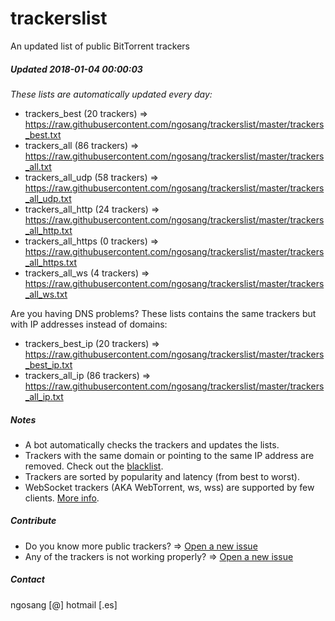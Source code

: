 # trackerslist
An updated list of public BitTorrent trackers
##### Updated 2018-01-04 00:00:03
*These lists are automatically updated every day:*

* trackers_best (20 trackers) => https://raw.githubusercontent.com/ngosang/trackerslist/master/trackers_best.txt
* trackers_all (86 trackers) => https://raw.githubusercontent.com/ngosang/trackerslist/master/trackers_all.txt
* trackers_all_udp (58 trackers) => https://raw.githubusercontent.com/ngosang/trackerslist/master/trackers_all_udp.txt
* trackers_all_http (24 trackers) => https://raw.githubusercontent.com/ngosang/trackerslist/master/trackers_all_http.txt
* trackers_all_https (0 trackers) => https://raw.githubusercontent.com/ngosang/trackerslist/master/trackers_all_https.txt
* trackers_all_ws (4 trackers) => https://raw.githubusercontent.com/ngosang/trackerslist/master/trackers_all_ws.txt

Are you having DNS problems? These lists contains the same trackers but with IP addresses instead of domains:
* trackers_best_ip (20 trackers) => https://raw.githubusercontent.com/ngosang/trackerslist/master/trackers_best_ip.txt
* trackers_all_ip (86 trackers) => https://raw.githubusercontent.com/ngosang/trackerslist/master/trackers_all_ip.txt

##### Notes
* A bot automatically checks the trackers and updates the lists.
* Trackers with the same domain or pointing to the same IP address are removed. Check out the [blacklist](https://raw.githubusercontent.com/ngosang/trackerslist/master/blacklist.txt).
* Trackers are sorted by popularity and latency (from best to worst).
* WebSocket trackers (AKA WebTorrent, ws, wss) are supported by few clients. [More info](https://webtorrent.io).

##### Contribute
* Do you know more public trackers? => [Open a new issue](https://github.com/ngosang/trackerslist/issues/new)
* Any of the trackers is not working properly? => [Open a new issue](https://github.com/ngosang/trackerslist/issues/new)

##### Contact
ngosang [@] hotmail [.es]
